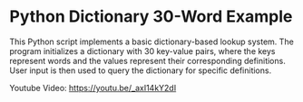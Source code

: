 # Python Dictionary 30-Word Example
This Python script implements a basic dictionary-based lookup system. The program initializes a dictionary with 30 key-value pairs, where the keys represent words and the values represent their corresponding definitions. User input is then used to query the dictionary for specific definitions.

Youtube Video: 
https://youtu.be/_axI14kY2dI
